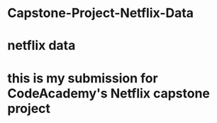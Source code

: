 # Capstone-Project-Netflix-Data
# netflix data
# this is my submission for CodeAcademy's Netflix capstone project
